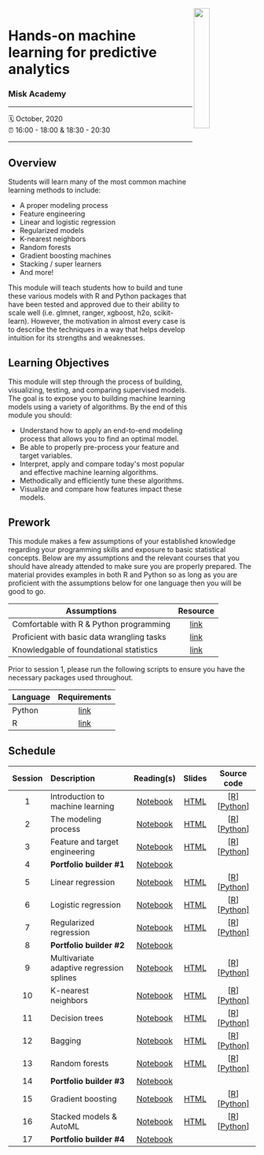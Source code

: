 <img src="https://user-images.githubusercontent.com/6753598/86978801-c3cf3280-c14d-11ea-822a-7e65a384ed8b.png" align="right" width="25%" height="25%"/>

Hands-on machine learning for predictive analytics
================

### Misk Academy

-----

:spiral_calendar: October, 2020  
:alarm_clock:     16:00 - 18:00 & 18:30 - 20:30

-----

## Overview

Students will learn many of the most common machine learning methods to include:

-	A proper modeling process 
-	Feature engineering
-	Linear and logistic regression 
-	Regularized models 
-	K-nearest neighbors 
-	Random forests 
-	Gradient boosting machines 
-	Stacking / super learners 
-	And more!

This module will teach students how to build and tune these various models with R and Python packages that have been tested and approved due to their ability to scale well (i.e. glmnet, ranger, xgboost, h2o, scikit-learn). However, the motivation in almost every case is to describe the techniques in a way that helps develop intuition for its strengths and weaknesses. 

## Learning Objectives

This module will step through the process of building, visualizing, testing, and comparing supervised models. The goal is to expose you to building machine learning models using a variety of algorithms. By the end of this module you should:

* Understand how to apply an end-to-end modeling process that allows you to find an optimal model.
* Be able to properly pre-process your feature and target variables.
* Interpret, apply and compare today's most popular and effective machine learning algorithms.
* Methodically and efficiently tune these algorithms.
* Visualize and compare how features impact these models.

## Prework

This module makes a few assumptions of your established knowledge regarding your programming skills and exposure to basic statistical concepts. Below are my assumptions and the relevant courses that you should have already attended to make sure you are properly prepared. The material provides examples in both R and Python so as long as you are proficient with the assumptions below for one language then you will be good to go.

| Assumptions                       | Resource      
| --------------------------------- | :-------------: |
| Comfortable with R & Python programming    | [link](https://github.com/misk-data-science/misk-intro-ds) | 
| Proficient with basic data wrangling tasks    | [link](https://github.com/misk-data-science/misk-intro-ds) | 
| Knowledgable of foundational statistics    | [link](https://github.com/misk-data-science/misk-stats-foundations) |

Prior to session 1, please run the following scripts to ensure you have the necessary packages used throughout. 

| Language                       | Requirements     
| ------------------------------ | :-------------: |
| Python    | [link]() | 
| R    | [link](https://github.com/misk-data-science/misk-homl/blob/master/materials/R/00-setup.Rmd) | 

## Schedule


| Session       | Description                          | Reading(s)    | Slides        | Source code             
| :-----------: | :----------------------------------- | :-----------: | :-----------: | :-----------: |
| 1             | Introduction to machine learning     | [Notebook](https://misk-data-science.github.io/misk-homl/docs/notebooks/01-introduction.html)  | [HTML](https://misk-data-science.github.io/misk-homl/docs/01-introduction-slides.html)  | [[R]](https://github.com/misk-data-science/misk-homl/blob/master/materials/R/01-introduction.Rmd) [[Python](https://github.com/misk-data-science/misk-homl/blob/master/materials/Python/01-introduction.ipynb)]  |
| 2             | The modeling process                 | [Notebook](https://misk-data-science.github.io/misk-homl/docs/notebooks/02-modeling-process.html)  | [HTML](https://misk-data-science.github.io/misk-homl/docs/02-modeling-process-slides.html)  | [[R](https://github.com/misk-data-science/misk-homl/blob/master/materials/R/02-modeling-process.Rmd)] [[Python](https://github.com/misk-data-science/misk-homl/blob/master/materials/Python/02-modeling-process.ipynb)]  |
| 3             | Feature and target engineering       | [Notebook](https://misk-data-science.github.io/misk-homl/docs/notebooks/03-engineering.html)  | [HTML](https://misk-data-science.github.io/misk-homl/docs/03-engineering-slides.html)  | [[R](https://github.com/misk-data-science/misk-homl/blob/master/materials/R/03-feature-engineering.Rmd)] [[Python](https://github.com/misk-data-science/misk-homl/blob/master/materials/Python/03-engineering.ipynb)] |
| 4             | __Portfolio builder #1__               | [Notebook](https://misk-data-science.github.io/misk-homl/docs/99x1-portfolio-builder.html)  |   |  |
| 5             | Linear regression                    | [Notebook](https://misk-data-science.github.io/misk-homl/docs/notebooks/04-linear-regression.html)  | [HTML](https://misk-data-science.github.io/misk-homl/docs/04-linear-regression-slides.html)  | [[R](https://github.com/misk-data-science/misk-homl/blob/master/materials/R/04-linear-regression.Rmd)] [[Python](https://github.com/misk-data-science/misk-homl/blob/master/materials/Python/04-linear-regression.ipynb)] |
| 6             | Logistic regression                  | [Notebook](https://misk-data-science.github.io/misk-homl/docs/notebooks/05-logistic-regression.html)  | [HTML](https://misk-data-science.github.io/misk-homl/docs/05-logistic-regression-slides.html) | [[R](https://github.com/misk-data-science/misk-homl/blob/master/materials/R/05-logistic-regression.Rmd)] [[Python]](https://github.com/misk-data-science/misk-homl/blob/master/materials/Python/05-logistic-regression.ipynb) |
| 7             | Regularized regression               | [Notebook](https://misk-data-science.github.io/misk-homl/docs/notebooks/06-regularized-regression.html)  | [HTML](https://misk-data-science.github.io/misk-homl/docs/06-regularized-regression-slides.html) | [[R](https://github.com/misk-data-science/misk-homl/blob/master/materials/R/06-regularized-regression.Rmd)] [[Python]](https://github.com/misk-data-science/misk-homl/blob/master/materials/Python/06-regularized-regression.ipynb) |
| 8             | __Portfolio builder #2__               | [Notebook](https://misk-data-science.github.io/misk-homl/docs/99x2-portfolio-builder.html)  |   |  |
| 9             | Multivariate adaptive regression splines | [Notebook](https://misk-data-science.github.io/misk-homl/docs/notebooks/07-mars.html)  | [HTML](https://misk-data-science.github.io/misk-homl/docs/07-mars-slides.html) | [[R](https://github.com/misk-data-science/misk-homl/blob/master/materials/R/07-mars.Rmd)]  [[Python]](https://github.com/misk-data-science/misk-homl/blob/master/materials/Python/07-mars.ipynb) |
| 10            | K-nearest neighbors                  | [Notebook](https://misk-data-science.github.io/misk-homl/docs/notebooks/08-knn.html)  |  [HTML](https://misk-data-science.github.io/misk-homl/docs/08-knn-slides.html) | [[R](https://github.com/misk-data-science/misk-homl/blob/master/materials/R/08-knn.Rmd)]   [[Python]](https://github.com/misk-data-science/misk-homl/blob/master/materials/Python/08-knn.ipynb) |
| 11            | Decision trees                       | [Notebook](https://misk-data-science.github.io/misk-homl/docs/notebooks/09-decision-trees.html)  | [HTML](https://misk-data-science.github.io/misk-homl/docs/09-dt-bagging-rf-slides.html#1)  | [[R](https://github.com/misk-data-science/misk-homl/blob/master/materials/R/09-decision-trees.Rmd)]   [[Python]](https://github.com/misk-data-science/misk-homl/blob/master/materials/Python/09-decision-trees.ipynb) |
| 12            | Bagging                              | [Notebook](https://misk-data-science.github.io/misk-homl/docs/notebooks/10-bagging.html)  | [HTML](https://misk-data-science.github.io/misk-homl/docs/09-dt-bagging-rf-slides.html#28)  | [[R](https://github.com/misk-data-science/misk-homl/blob/master/materials/R/10-bagging.Rmd)]   [[Python]](https://github.com/misk-data-science/misk-homl/blob/master/materials/Python/10-bagging.ipynb)  |
| 13            | Random forests                       | [Notebook](https://misk-data-science.github.io/misk-homl/docs/notebooks/11-random-forests.html)  | [HTML](https://misk-data-science.github.io/misk-homl/docs/09-dt-bagging-rf-slides.html#36)  | [[R](https://github.com/misk-data-science/misk-homl/blob/master/materials/R/11-random-forests.Rmd)]   [[Python]](https://github.com/misk-data-science/misk-homl/blob/master/materials/Python/11-random-forests.ipynb)   |
| 14            | __Portfolio builder #3__               | [Notebook](https://misk-data-science.github.io/misk-homl/docs/99x3-portfolio-builder.html)  |   |  |
| 15            | Gradient boosting                    | [Notebook](https://misk-data-science.github.io/misk-homl/docs/notebooks/12-gbm.html)  | [HTML](https://misk-data-science.github.io/misk-homl/docs/12-gbm-slides.html)  | [[R](https://github.com/misk-data-science/misk-homl/blob/master/materials/R/12-gbm.Rmd)] [[Python]](https://github.com/misk-data-science/misk-homl/blob/master/materials/Python/12-gbm.ipynb)   |
| 16            | Stacked models & AutoML              | [Notebook](https://misk-data-science.github.io/misk-homl/docs/notebooks/13-stacked.html)  | [HTML](https://misk-data-science.github.io/misk-homl/docs/13-stacked-slides.html) | [[R](https://github.com/misk-data-science/misk-homl/blob/master/materials/R/13-stacking.Rmd)] [[Python](https://github.com/misk-data-science/misk-homl/blob/master/materials/Python/13-stacked.ipynb)] |
| 17            | __Portfolio builder #4__               | [Notebook](https://misk-data-science.github.io/misk-homl/docs/99x4-portfolio-builder.html)  |   |   |

